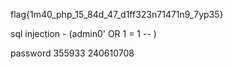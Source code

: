 flag{1m40_php_15_84d_47_d1ff323n71471n9_7yp35}


sql injection - (admin0' OR 1 = 1 -- )

password 355933 240610708 

